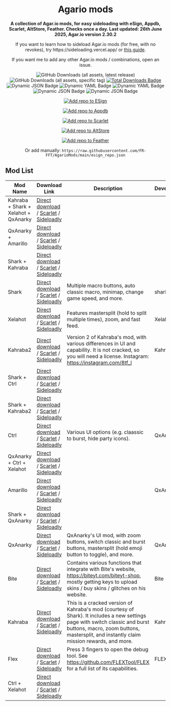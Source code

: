 <!-- README.md is generated via README_template.md. Do not modify README.md manually. -->
<h1 align="center">Agario mods</h1>

<p align="center"><strong>A collection of Agar.io mods, for easy sideloading with eSign, Appdb, Scarlet, AltStore, Feather. Checks once a day. Last updated: 26th June 2025, Agar.io version 2.30.2</strong></p>
<p align="center">If you want to learn how to sideload Agar.io mods (for free, with no revokes), try https://sideloading.vercel.app/ or <a href="https://docs.google.com/document/d/1QseJR-ZTGJO0q99l9eh1-wsR-tldtbsM6rbsti08EDQ/edit?pli=1&tab=t.0">this guide</a>.</p>
<p align="center">If you want me to add any other Agar.io mods / combinations, open an issue.</p>

<p align="center">
    <img alt="GitHub Downloads (all assets, latest release)" src="https://img.shields.io/github/downloads/FR-FFT/AgarioMods/latest/total">
    <img alt="GitHub Downloads (all assets, specific tag)" src="https://img.shields.io/github/downloads/FR-FFT/AgarioMods/signed-ipas-beta/total?label=Direct%20installs">
    <a href="https://github.com/FR-FFT/AgarioMods/releases"><img src="https://img.shields.io/github/downloads/FR-FFT/AgarioMods/total?color=%23007BFF&label=Total%20Downloads" alt="Total Downloads Badge"></a>
    <img alt="Dynamic JSON Badge" src="https://img.shields.io/badge/dynamic/json?url=https%3A%2F%2Fitunes.apple.com%2Flookup%3Fid%3D995999703%26country%3Dus%26ia%3Dweb&query=%24.results.0.version&label=Agar.io%20version">
    <img alt="Dynamic YAML Badge" src="https://img.shields.io/badge/dynamic/yaml?url=https%3A%2F%2Fgithub.com%2FFR-FFT%2FAgarioMods%2Fraw%2Frefs%2Fheads%2Fmain%2Fversion.txt&query=%24&label=Mods%20version">
    <img alt="Dynamic YAML Badge" src="https://img.shields.io/badge/dynamic/yaml?url=https%3A%2F%2Fgithub.com%2FFR-FFT%2FAgarioMods%2Fraw%2Frefs%2Fheads%2Fmain%2Flast_updated.txt&query=%24&label=Updated">
    <img alt="Dynamic JSON Badge" src="https://img.shields.io/badge/dynamic/json?url=https%3A%2F%2Fraw.githubusercontent.com%2FFR-FFT%2FAgarioMods%2Frefs%2Fheads%2Fmain%2Fcertificate_status.json&query=%24.revoked&label=Revoked">
    <img alt="Dynamic JSON Badge" src="https://img.shields.io/badge/dynamic/json?url=https%3A%2F%2Fraw.githubusercontent.com%2FFR-FFT%2FAgarioMods%2Frefs%2Fheads%2Fmain%2Fcertificate_status.json&query=%24.last_checked_tag&label=Certificate">
</p>

<p align="center">
    <a href="https://fwuf.in/#/esign://addsource?url=https://raw.githubusercontent.com/FR-FFT/AgarioMods/main/esign_repo.json">
    <img src="https://img.shields.io/badge/Add%20repo%20to%20ESign-%20blue?style=for-the-badge&color=1e90ff" alt="Add repo to ESign">
  </a>
</p>

<p align="center">
    <a href="https://appdb.to/repos/import?url=https://raw.githubusercontent.com/FR-FFT/AgarioMods/main/esign_repo.json">
    <img src="https://img.shields.io/badge/Add%20repo%20to%20Appdb-%20blue?style=for-the-badge&color=0048ba" alt="Add repo to Appdb">
  </a>
</p>

<p align="center">
    <a href="https://fwuf.in/#/scarlet://repo=https://raw.githubusercontent.com/FR-FFT/AgarioMods/main/scarlet_repo.json">
    <img src="https://img.shields.io/badge/Add%20repo%20to%20Scarlet-%20red?style=for-the-badge&color=ff0000" alt="Add repo to Scarlet">
  </a>
</p>

<p align="center">
    <a href="https://fwuf.in/#/altstore://source?url=https://raw.githubusercontent.com/FR-FFT/AgarioMods/main/esign_repo.json">
    <img src="https://img.shields.io/badge/Add%20repo%20to%20AltStore-%202E7E85?style=for-the-badge&color=2E7E85" alt="Add repo to AltStore">
  </a>
</p>

<p align="center">
    <a href="https://fwuf.in/#/feather://source/https://raw.githubusercontent.com/FR-FFT/AgarioMods/main/esign_repo.json">
    <img src="https://img.shields.io/badge/Add%20repo%20to%20Feather-%20blue?style=for-the-badge&color=808BF8" alt="Add repo to Feather">
  </a>
<p align="center">
    Or add manually: <code>https://raw.githubusercontent.com/FR-FFT/AgarioMods/main/esign_repo.json</code>
</p>


<!-- <p align="center">
    <a href="https://fwuf.in/#/sideloadly:https://github.com/FR-FFT/AgarioMods/releases/download/2.30.2/AgarMod_2.30.2.ipa">
    <img src="https://img.shields.io/badge/Sideload%20with%20Sideloadly-%2016CDC4?style=for-the-badge&color=16CDC4" alt="Sideload with Sideloadly">
  </a>
</p> -->

## Mod List

| Mod Name | Download Link | Description | Developer |
|----------|---------------|-------------|-----------|
| Kahraba + Shark + Xelahot + QxAnarky | [Direct download](https://github.com/FR-FFT/AgarioMods/releases/download/shark-v1.7.6/Kahraba.%2B.Shark.%2B.Xelahot.%2B.QxAnarky.ipa) / [Scarlet](https://fwuf.in/#/scarlet://install=https://github.com/FR-FFT/AgarioMods/releases/download/shark-v1.7.6/Kahraba.%2B.Shark.%2B.Xelahot.%2B.QxAnarky.ipa) / [Sideloadly](https://fwuf.in/#/sideloadly:https://github.com/FR-FFT/AgarioMods/releases/download/shark-v1.7.6/Kahraba.%2B.Shark.%2B.Xelahot.%2B.QxAnarky.ipa) |  |  |
| QxAnarky + Amarillo | [Direct download](https://github.com/FR-FFT/AgarioMods/releases/download/shark-v1.7.6/QxAnarky.%2B.Amarillo.ipa) / [Scarlet](https://fwuf.in/#/scarlet://install=https://github.com/FR-FFT/AgarioMods/releases/download/shark-v1.7.6/QxAnarky.%2B.Amarillo.ipa) / [Sideloadly](https://fwuf.in/#/sideloadly:https://github.com/FR-FFT/AgarioMods/releases/download/shark-v1.7.6/QxAnarky.%2B.Amarillo.ipa) |  |  |
| Shark + Kahraba | [Direct download](https://github.com/FR-FFT/AgarioMods/releases/download/shark-v1.7.6/Shark.%2B.Kahraba.ipa) / [Scarlet](https://fwuf.in/#/scarlet://install=https://github.com/FR-FFT/AgarioMods/releases/download/shark-v1.7.6/Shark.%2B.Kahraba.ipa) / [Sideloadly](https://fwuf.in/#/sideloadly:https://github.com/FR-FFT/AgarioMods/releases/download/shark-v1.7.6/Shark.%2B.Kahraba.ipa) |  |  |
| Shark | [Direct download](https://github.com/FR-FFT/AgarioMods/releases/download/shark-v1.7.6/Shark.ipa) / [Scarlet](https://fwuf.in/#/scarlet://install=https://github.com/FR-FFT/AgarioMods/releases/download/shark-v1.7.6/Shark.ipa) / [Sideloadly](https://fwuf.in/#/sideloadly:https://github.com/FR-FFT/AgarioMods/releases/download/shark-v1.7.6/Shark.ipa) | Multiple macro buttons, auto classic macro, minimap, change game speed, and more. | shark.ytb |
| Xelahot | [Direct download](https://github.com/FR-FFT/AgarioMods/releases/download/shark-v1.7.6/Xelahot.ipa) / [Scarlet](https://fwuf.in/#/scarlet://install=https://github.com/FR-FFT/AgarioMods/releases/download/shark-v1.7.6/Xelahot.ipa) / [Sideloadly](https://fwuf.in/#/sideloadly:https://github.com/FR-FFT/AgarioMods/releases/download/shark-v1.7.6/Xelahot.ipa) | Features mastersplit (hold to split multiple times), zoom, and fast feed. | Xelahot |
| Kahraba2 | [Direct download](https://github.com/FR-FFT/AgarioMods/releases/download/shark-v1.7.6/Kahraba2.ipa) / [Scarlet](https://fwuf.in/#/scarlet://install=https://github.com/FR-FFT/AgarioMods/releases/download/shark-v1.7.6/Kahraba2.ipa) / [Sideloadly](https://fwuf.in/#/sideloadly:https://github.com/FR-FFT/AgarioMods/releases/download/shark-v1.7.6/Kahraba2.ipa) | Version 2 of Kahraba's mod, with various differences in UI and capability. It is not cracked, so you will need a license. Instagram: https://instagram.com/8tf_l | Kahraba |
| Shark + Ctrl | [Direct download](https://github.com/FR-FFT/AgarioMods/releases/download/shark-v1.7.6/Shark.%2B.Ctrl.ipa) / [Scarlet](https://fwuf.in/#/scarlet://install=https://github.com/FR-FFT/AgarioMods/releases/download/shark-v1.7.6/Shark.%2B.Ctrl.ipa) / [Sideloadly](https://fwuf.in/#/sideloadly:https://github.com/FR-FFT/AgarioMods/releases/download/shark-v1.7.6/Shark.%2B.Ctrl.ipa) |  |  |
| Shark + Kahraba2 | [Direct download](https://github.com/FR-FFT/AgarioMods/releases/download/shark-v1.7.6/Shark.%2B.Kahraba2.ipa) / [Scarlet](https://fwuf.in/#/scarlet://install=https://github.com/FR-FFT/AgarioMods/releases/download/shark-v1.7.6/Shark.%2B.Kahraba2.ipa) / [Sideloadly](https://fwuf.in/#/sideloadly:https://github.com/FR-FFT/AgarioMods/releases/download/shark-v1.7.6/Shark.%2B.Kahraba2.ipa) |  |  |
| Ctrl | [Direct download](https://github.com/FR-FFT/AgarioMods/releases/download/shark-v1.7.6/Ctrl.ipa) / [Scarlet](https://fwuf.in/#/scarlet://install=https://github.com/FR-FFT/AgarioMods/releases/download/shark-v1.7.6/Ctrl.ipa) / [Sideloadly](https://fwuf.in/#/sideloadly:https://github.com/FR-FFT/AgarioMods/releases/download/shark-v1.7.6/Ctrl.ipa) | Various UI options (e.g. claassic to burst, hide party icons). | QxAnarky |
| QxAnarky + Ctrl + Xelahot | [Direct download](https://github.com/FR-FFT/AgarioMods/releases/download/shark-v1.7.6/QxAnarky.%2B.Ctrl.%2B.Xelahot.ipa) / [Scarlet](https://fwuf.in/#/scarlet://install=https://github.com/FR-FFT/AgarioMods/releases/download/shark-v1.7.6/QxAnarky.%2B.Ctrl.%2B.Xelahot.ipa) / [Sideloadly](https://fwuf.in/#/sideloadly:https://github.com/FR-FFT/AgarioMods/releases/download/shark-v1.7.6/QxAnarky.%2B.Ctrl.%2B.Xelahot.ipa) |  |  |
| Amarillo | [Direct download](https://github.com/FR-FFT/AgarioMods/releases/download/shark-v1.7.6/Amarillo.ipa) / [Scarlet](https://fwuf.in/#/scarlet://install=https://github.com/FR-FFT/AgarioMods/releases/download/shark-v1.7.6/Amarillo.ipa) / [Sideloadly](https://fwuf.in/#/sideloadly:https://github.com/FR-FFT/AgarioMods/releases/download/shark-v1.7.6/Amarillo.ipa) |  | QxAngel |
| Shark + QxAnarky | [Direct download](https://github.com/FR-FFT/AgarioMods/releases/download/shark-v1.7.6/Shark.%2B.QxAnarky.ipa) / [Scarlet](https://fwuf.in/#/scarlet://install=https://github.com/FR-FFT/AgarioMods/releases/download/shark-v1.7.6/Shark.%2B.QxAnarky.ipa) / [Sideloadly](https://fwuf.in/#/sideloadly:https://github.com/FR-FFT/AgarioMods/releases/download/shark-v1.7.6/Shark.%2B.QxAnarky.ipa) |  |  |
| QxAnarky | [Direct download](https://github.com/FR-FFT/AgarioMods/releases/download/shark-v1.7.6/QxAnarky.ipa) / [Scarlet](https://fwuf.in/#/scarlet://install=https://github.com/FR-FFT/AgarioMods/releases/download/shark-v1.7.6/QxAnarky.ipa) / [Sideloadly](https://fwuf.in/#/sideloadly:https://github.com/FR-FFT/AgarioMods/releases/download/shark-v1.7.6/QxAnarky.ipa) | QxAnarky's UI mod, with zoom buttons, switch classic and burst buttons, mastersplit (hold emoji button to toggle), and more. | QxAnarky |
| Bite | [Direct download](https://github.com/FR-FFT/AgarioMods/releases/download/shark-v1.7.6/Bite.ipa) / [Scarlet](https://fwuf.in/#/scarlet://install=https://github.com/FR-FFT/AgarioMods/releases/download/shark-v1.7.6/Bite.ipa) / [Sideloadly](https://fwuf.in/#/sideloadly:https://github.com/FR-FFT/AgarioMods/releases/download/shark-v1.7.6/Bite.ipa) | Contains various functions that integrate with Bite's website, https://biteyt.com/biteyt-shop, mostly getting keys to upload skins / buy skins / glitches on his website. | Bite |
| Kahraba | [Direct download](https://github.com/FR-FFT/AgarioMods/releases/download/shark-v1.7.6/Kahraba.ipa) / [Scarlet](https://fwuf.in/#/scarlet://install=https://github.com/FR-FFT/AgarioMods/releases/download/shark-v1.7.6/Kahraba.ipa) / [Sideloadly](https://fwuf.in/#/sideloadly:https://github.com/FR-FFT/AgarioMods/releases/download/shark-v1.7.6/Kahraba.ipa) | This is a cracked version of Kahraba's mod (courtesy of Shark). It includes a new settings page with switch classic and burst buttons, macro, zoom buttons, mastersplit, and instantly claim mission rewards, and more. | Kahraba |
| Flex | [Direct download](https://github.com/FR-FFT/AgarioMods/releases/download/shark-v1.7.6/Flex.ipa) / [Scarlet](https://fwuf.in/#/scarlet://install=https://github.com/FR-FFT/AgarioMods/releases/download/shark-v1.7.6/Flex.ipa) / [Sideloadly](https://fwuf.in/#/sideloadly:https://github.com/FR-FFT/AgarioMods/releases/download/shark-v1.7.6/Flex.ipa) | Press 3 fingers to open the debug tool. See https://github.com/FLEXTool/FLEX for a full list of its capabilities. | FLEXTool |
| Ctrl + Xelahot | [Direct download](https://github.com/FR-FFT/AgarioMods/releases/download/shark-v1.7.6/Ctrl.%2B.Xelahot.ipa) / [Scarlet](https://fwuf.in/#/scarlet://install=https://github.com/FR-FFT/AgarioMods/releases/download/shark-v1.7.6/Ctrl.%2B.Xelahot.ipa) / [Sideloadly](https://fwuf.in/#/sideloadly:https://github.com/FR-FFT/AgarioMods/releases/download/shark-v1.7.6/Ctrl.%2B.Xelahot.ipa) |  |  |
